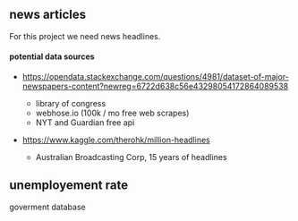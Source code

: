 ## news articles
For this project we need news headlines.

#### potential data sources
 * https://opendata.stackexchange.com/questions/4981/dataset-of-major-newspapers-content?newreg=6722d638c56e43298054172864089538
    - library of congress
    - webhose.io (100k / mo free web scrapes)
    - NYT and Guardian free api

* https://www.kaggle.com/therohk/million-headlines
    - Australian Broadcasting Corp, 15 years of headlines


## unemployement rate
goverment database

